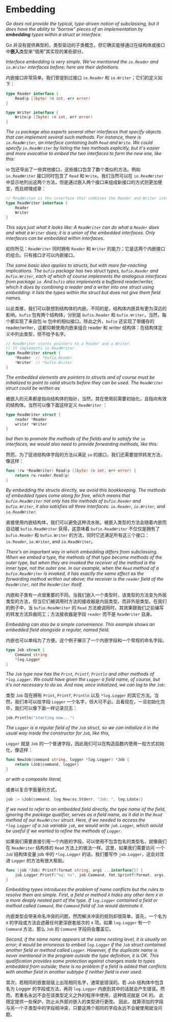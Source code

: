 # Embedding

*Go does not provide the typical, type-driven notion of subclassing, but it does have the ability to "borrow" pieces of an implementation by **embedding** types within a struct or interface.*

Go 并没有提供典型的，类型驱动的子类概念，但它确实能够通过在结构体或接口中**嵌入**类型来"借用"其实现的某些部分。

*Interface embedding is very simple. We've mentioned the `io.Reader` and `io.Writer` interfaces before; here are their definitions.*

内嵌接口非常简单。我们曾提到过接口 `io.Reader` 和 `io.Writer`；它们的定义如下：

```go
type Reader interface {
    Read(p []byte) (n int, err error)
}

type Writer interface {
    Write(p []byte) (n int, err error)
}
```

*The `io` package also exports several other interfaces that specify objects that can implement several such methods. For instance, there is `io.ReadWriter`, an interface containing both `Read` and `Write`. We could specify `io.ReadWriter` by listing the two methods explicitly, but it's easier and more evocative to embed the two interfaces to form the new one, like this:*

io 包还导出了一些其他接口，这些接口包含了数个类似的方法。例如 `io.ReadWriter` 接口同时包含了 `Read` 和 `Write`。我们当然可以在 `io.ReadWriter` 中显示地列出这两个方法，但是通过嵌入两个接口来组成新接口的方式则更加便宜，而且顺理成章：

```go
// ReadWriter is the interface that combines the Reader and Writer interfaces.
type ReadWriter interface {
    Reader
    Writer
}
```

*This says just what it looks like: A `ReadWriter` can do what a `Reader` does and what a `Writer` does; it is a union of the embedded interfaces. Only interfaces can be embedded within interfaces.*

如你所见：`ReadWriter` 同时拥有 `Reader` 和 `Writer` 的能力；它是这两个内嵌接口的组合。只有接口才可以内嵌接口。

*The same basic idea applies to structs, but with more far-reaching implications. The `bufio` package has two struct types, `bufio.Reader` and `bufio.Writer`, each of which of course implements the analogous interfaces from package `io`. And `bufio` also implements a buffered reader/writer, which it does by combining a reader and a writer into one struct using embedding: it lists the types within the struct but does not give them field names.*

以此类推，我们可以联想到结构体的内嵌。不同的是，结构体内嵌具有更为深远的影响。`bufio` 包有两个结构体，分别是 `bufio.Reader` 和 `bufio.Writer`，当然，每个都实现了来自包 io 包中的相似接口。除此之外，`bufio` 还实现了带缓存的 reader/writer，这都仰赖使用内嵌来组合 reader 和  writer 结构体：在结构体定义中列出类型，但不给予名字。

```go
// ReadWriter stores pointers to a Reader and a Writer.
// It implements io.ReadWriter.
type ReadWriter struct {
    *Reader  // *bufio.Reader
    *Writer  // *bufio.Writer
}
```

*The embedded elements are pointers to structs and of course must be initialized to point to valid structs before they can be used. The `ReadWriter` struct could be written as*

被嵌入的元素都是指向结构体的指针，当然，其在使用前需要初始化，且指向有效的结构体。当然可以像下面这样定义 `ReadWriter` ：

```go
type ReadWriter struct {
    reader *Reader
    writer *Writer
}
```

*but then to promote the methods of the fields and to satisfy the `io` interfaces, we would also need to provide forwarding methods, like this:*

然而，为了促进结构体字段的方法以满足 `io` 的接口，我们还需要提供转发方法，像这样：

```go
func (rw *ReadWriter) Read(p []byte) (n int, err error) {
    return rw.reader.Read(p)
}
```

*By embedding the structs directly, we avoid this bookkeeping. The methods of embedded types come along for free, which means that `bufio.ReadWriter` not only has the methods of `bufio.Reader` and `bufio.Writer`, it also satisfies all three interfaces: `io.Reader`, `io.Writer`, and `io.ReadWriter`.*

直接使用内嵌结构体，我们可以避免这种流水账。被嵌入类型的方法会随着内嵌而自动被 `bufio.ReadWriter` 获得，这意味着 `bufio.ReadWriter` 不仅仅是拥有了 `bufio.Reader` 和 `bufio.Writer` 的方法，同时它还满足所有这三个接口：`io.Reader`, `io.Writer`, and `io.ReadWriter`。

*There's an important way in which embedding differs from subclassing. When we embed a type, the methods of that type become methods of the outer type, but when they are invoked the receiver of the method is the inner type, not the outer one. In our example, when the `Read` method of a `bufio.ReadWriter` is invoked, it has exactly the same effect as the forwarding method written out above; the receiver is the `reader` field of the `ReadWriter`, not the `ReadWriter` itself.*

内嵌和子类有一点很重要的不同。当我们嵌入一个类型时，该类型的方法变为外层类型的方法，但当它们被调用时方法的接收器是内层类型，而非外层类型。在我们的例子中，当 `bufio.ReadWriter` 的 `Read` 方法被调用时，其效果跟我们之前编写的转发方法异曲同工；方法接收器是字段 `reader` 而不是 `ReadWriter` 自身。

*Embedding can also be a simple convenience. This example shows an embedded field alongside a regular, named field.*

内嵌也可以单纯为了方便。这个例子展示了一个内嵌字段和一个常规的命名字段。

```go
type Job struct {
    Command string
    *log.Logger
}
```

*The `Job` type now has the `Print`, `Printf`, `Println` and other methods of `*log.Logger`. We could have given the `Logger` a field name, of course, but it's not necessary to do so. And now, once initialized, we can log to the `Job`:*

类型 `Job` 现在拥有 `Print`, `Printf`, `Println` 以及 `*log.Logger` 的其它方法。当然，我们本可以给字段 `Logger` 一个名字，但大可不必。且看现在，一旦初始化完毕，我们可以像下面一样记录日志：

```go
job.Println("starting now...")
```

*The `Logger` is a regular field of the `Job` struct, so we can initialize it in the usual way inside the constructor for `Job`, like this,*

`Logger` 就是 `Job` 的一个普通字段，因此我们可以在构造函数内使用一般方式初始化，像这样：

```go
func NewJob(command string, logger *log.Logger) *Job {
    return &Job{command, logger}
}
```

*or with a composite literal,*

或者以复合字面量的方式，

```go
job := &Job{command, log.New(os.Stderr, "Job: ", log.Ldate)}
```

*If we need to refer to an embedded field directly, the type name of the field, ignoring the package qualifier, serves as a field name, as it did in the `Read` method of our `ReadWriter` struct. Here, if we needed to access the `*log.Logger` of a `Job` variable `job`, we would write `job.Logger`, which would be useful if we wanted to refine the methods of `Logger`.*

如果我们需要直接引用一个内嵌的字段，可以使用不包含包名的类型名，就像我们在  `ReadWriter` 结构体的 `Read` 方法上的做法一样。这里，如果我们需要访问 一个 `Job` 结构体变量 job 中的 `*log.Logger` 的话，我们要写作 `job.Logger`，这会对改进 `Logger` 的方法有很大帮助。

```go
func (job *Job) Printf(format string, args ...interface{}) {
    job.Logger.Printf("%q: %s", job.Command, fmt.Sprintf(format, args...))
}
```

*Embedding types introduces the problem of name conflicts but the rules to resolve them are simple. First, a field or method `X` hides any other item `X` in a more deeply nested part of the type. If `log.Logger` contained a field or method called `Command`, the `Command` field of `Job` would dominate it.*

内嵌类型会带来命名冲突的问题，然而解决冲突的规则却很简单。首先，一个名为 `X` 的字段或方法会遮蔽任何更深嵌套层次的 `X` 项。如果 `log.Logger` 有一个 `Command` 方法，那么 `Job` 的 `Command` 字段将会覆盖它。

*Second, if the same name appears at the same nesting level, it is usually an error; it would be erroneous to embed `log.Logger` if the `Job` struct contained another field or method called `Logger`. However, if the duplicate name is never mentioned in the program outside the type definition, it is OK. This qualification provides some protection against changes made to types embedded from outside; there is no problem if a field is added that conflicts with another field in another subtype if neither field is ever used.*

其次，若相同的嵌套层级上出现相同名字，通常是错误的。若 Job 结构体中包含名为 Logger 的字段或方法，再将 `log.Logger` 内嵌到其中的话就会产生错误。然而，若重名永远不会在该类型定义之外的程序中使用，这种情况就是 OK 的。 此限定提供一些保护，防止从外部对嵌入的类型进行更改。 因此，就算添加的字段与另一个子类型中的字段相冲突，只要这两个相同的字段永远不会被使用就没问题。